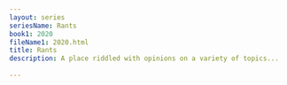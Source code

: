 ```yaml
---
layout: series
seriesName: Rants
book1: 2020
fileName1: 2020.html
title: Rants
description: A place riddled with opinions on a variety of topics...
 
---
```

